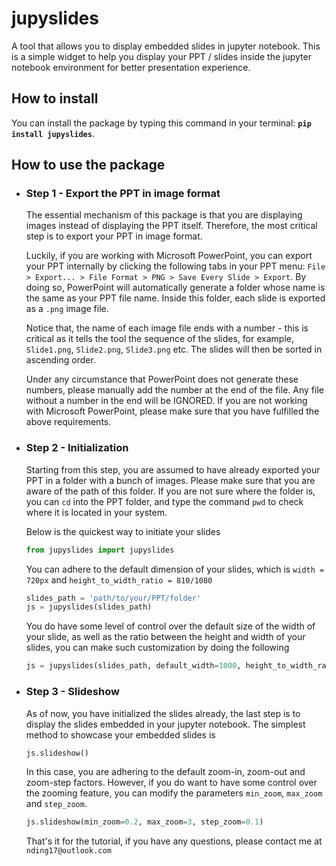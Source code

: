 # jupyslides
A tool that allows you to display embedded slides in jupyter notebook. This is a simple widget to help you display your PPT / slides inside the jupyter notebook environment for better presentation experience. 

## How to install
You can install the package by typing this command in your terminal: **```pip install jupyslides```**.

## How to use the package 

* ### Step 1 - Export the PPT in image format 
  The essential mechanism of this package is that you are displaying images instead of displaying the PPT itself. Therefore, the most critical step is to export your PPT in image format. 
  
  Luckily, if you are working with Microsoft PowerPoint, you can export your PPT internally by clicking the following tabs in your PPT menu: ```File > Export... > File Format > PNG > Save Every Slide > Export```. By doing so, PowerPoint will automatically generate a folder whose name is the same as your PPT file name. Inside this folder, each slide is exported as a ```.png``` image file. 
  
  Notice that, the name of each image file ends with a number - this is critical as it tells the tool the sequence of the slides, for example, ```Slide1.png```, ```Slide2.png```, ```Slide3.png``` etc. The slides will then be sorted in ascending order. 
  
  Under any circumstance that PowerPoint does not generate these numbers, please manually add the number at the end of the file. Any file without a number in the end will be IGNORED. If you are not working with Microsoft PowerPoint, please make sure that you have fulfilled the above requirements. 
  
* ### Step 2 - Initialization
  Starting from this step, you are assumed to have already exported your PPT in a folder with a bunch of images. Please make sure that you are aware of the path of this folder. If you are not sure where the folder is, you can ```cd``` into the PPT folder, and type the command ```pwd``` to check where it is located in your system. 
  
  Below is the quickest way to initiate your slides 
  ```python
  from jupyslides import jupyslides
  ```
  You can adhere to the default dimension of your slides, which is ```width = 720px``` and ```height_to_width_ratio = 810/1080```
  ```python
  slides_path = 'path/to/your/PPT/folder'
  js = jupyslides(slides_path)
  ```
  
  You do have some level of control over the default size of the width of your slide, as well as the ratio between the height and width of your slides, you can make such customization by doing the following
  ```python
  js = jupyslides(slides_path, default_width=1000, height_to_width_ratio=12/30)
  ```

* ### Step 3 - Slideshow
  As of now, you have initialized the slides already, the last step is to display the slides embedded in your jupyter notebook. 
  The simplest method to showcase your embedded slides is 
  ```python
  js.slideshow()
  ```
  In this case, you are adhering to the default zoom-in, zoom-out and zoom-step factors. However, if you do want to have some control over the zooming feature, you can modify the parameters ```min_zoom```, ```max_zoom``` and ```step_zoom```.
  ```python
  js.slideshow(min_zoom=0.2, max_zoom=3, step_zoom=0.1)
  ```
  That's it for the tutorial, if you have any questions, please contact me at ```nding17@outlook.com```
